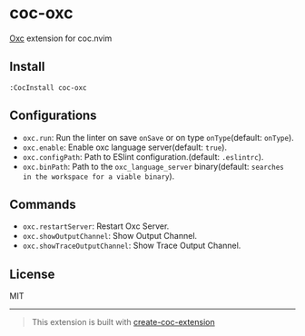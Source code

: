 # coc-oxc

[Oxc](https://github.com/oxc-project/oxc) extension for coc.nvim

## Install

`:CocInstall coc-oxc`

## Configurations

* `oxc.run`: Run the linter on save `onSave` or on type `onType`(default: `onType`).
* `oxc.enable`: Enable oxc language server(default: `true`).
* `oxc.configPath`: Path to ESlint configuration.(default: `.eslintrc`).
* `oxc.binPath`: Path to the `oxc_language_server` binary(default: `searches in the workspace for a viable binary`).

## Commands

* `oxc.restartServer`: Restart Oxc Server.
* `oxc.showOutputChannel`: Show Output Channel.
* `oxc.showTraceOutputChannel`: Show Trace Output Channel.

## License

MIT

---

> This extension is built with [create-coc-extension](https://github.com/fannheyward/create-coc-extension)
